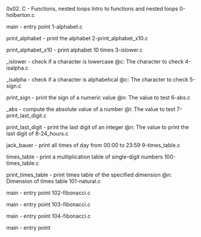0x02. C - Functions, nested loops
Intro to functions and nested loops
0-holberton.c

main - entry point
1-alphabet.c

print_alphabet - print the alphabet
2-print_alphabet_x10.c

print_alphabet_x10 - print alphabet 10 times
3-islower.c

_islower - check if a character is lowercase
@c: The character to check
4-isalpha.c

_isalpha - check if a character is alphabetical
@c: The character to check
5-sign.c

print_sign - print the sign of a numeric value
@n: The value to test
6-abs.c

_abs - compute the absolute value of a number
@i: The value to test
7-print_last_digit.c

print_last_digit - print the last digit of an integer
@n: The value to print the last digit of
8-24_hours.c

jack_bauer - print all times of day from 00:00 to 23:59
9-times_table.c

times_table - print a multiplication table of single-digit numbers
100-times_table.c

print_times_table - print times table of the specified dimension
@n: Dimension of times table
101-natural.c

main - entry point
102-fibonacci.c

main - entry point
103-fibonacci.c

main - entry point
104-fibonacci.c

main - entry point
